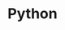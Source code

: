 ---
layout: grid
title: Python
slug: Python
description: >
    Posts in Python category
permalink: Python
---